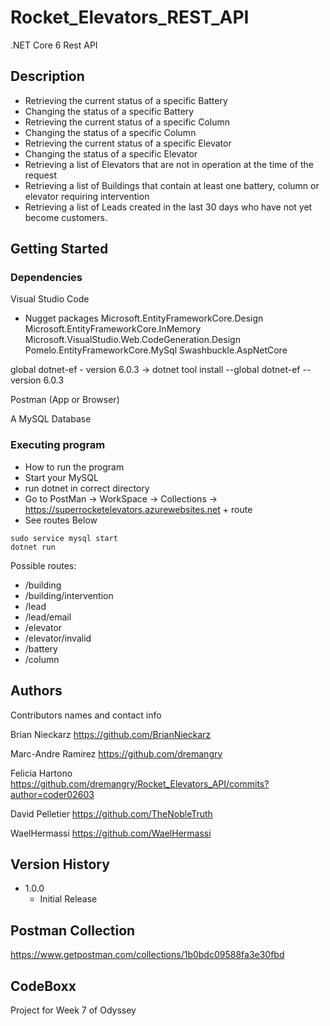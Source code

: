 # Rocket_Elevators_REST_API

.NET Core 6 Rest API

## Description

- Retrieving the current status of a specific Battery
- Changing the status of a specific Battery
- Retrieving the current status of a specific Column
- Changing the status of a specific Column
- Retrieving the current status of a specific Elevator
- Changing the status of a specific Elevator
- Retrieving a list of Elevators that are not in operation at the time of the request
- Retrieving a list of Buildings that contain at least one battery, column or elevator requiring intervention
- Retrieving a list of Leads created in the last 30 days who have not yet become customers.


## Getting Started

### Dependencies

Visual Studio Code

* Nugget packages
Microsoft.EntityFrameworkCore.Design
Microsoft.EntityFrameworkCore.InMemory
Microsoft.VisualStudio.Web.CodeGeneration.Design
Pomelo.EntityFrameworkCore.MySql
Swashbuckle.AspNetCore

global dotnet-ef - version 6.0.3 -> dotnet tool install --global dotnet-ef --version 6.0.3

Postman (App or Browser)

A MySQL Database

### Executing program

* How to run the program
* Start your MySQL
* run dotnet in correct directory
* Go to PostMan -> WorkSpace -> Collections -> https://superrocketelevators.azurewebsites.net + route
* See routes Below

```
sudo service mysql start
dotnet run
```

Possible routes:
* /building
* /building/intervention
* /lead
* /lead/email
* /elevator
* /elevator/invalid
* /battery
* /column

## Authors

Contributors names and contact info

Brian Nieckarz
https://github.com/BrianNieckarz

Marc-Andre Ramirez
https://github.com/dremangry

Felicia Hartono
https://github.com/dremangry/Rocket_Elevators_API/commits?author=coder02603

David Pelletier
https://github.com/TheNobleTruth

WaelHermassi
https://github.com/WaelHermassi

## Version History

* 1.0.0
    * Initial Release

## Postman Collection

https://www.getpostman.com/collections/1b0bdc09588fa3e30fbd

## CodeBoxx

Project for Week 7 of Odyssey
